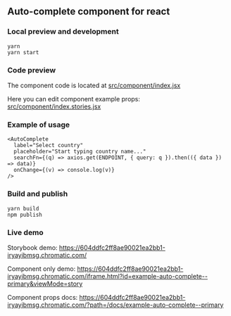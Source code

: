 ## Auto-complete component for react

### Local preview and development

    yarn
    yarn start

### Code preview

The component code is located at [src/component/index.jsx](src/component/index.jsx)

Here you can edit component example props: [src/component/index.stories.jsx](src/component/index.stories.jsx)

### Example of usage

    <AutoComplete
	  label="Select country"
	  placeholder="Start typing country name..."
	  searchFn={(q) => axios.get(ENDPOINT, { query: q }).then(({ data }) => data)}
	  onChange={(v) => console.log(v)}
	/>

### Build and publish

    yarn build
    npm publish
  
 
### Live demo

Storybook demo: https://604ddfc2ff8ae90021ea2bb1-iryayibmsg.chromatic.com/

Component only demo: https://604ddfc2ff8ae90021ea2bb1-iryayibmsg.chromatic.com/iframe.html?id=example-auto-complete--primary&viewMode=story

Component props docs: https://604ddfc2ff8ae90021ea2bb1-iryayibmsg.chromatic.com/?path=/docs/example-auto-complete--primary